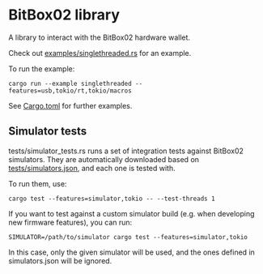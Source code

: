 # BitBox02 library

A library to interact with the BitBox02 hardware wallet.

Check out [examples/singlethreaded.rs](examples/singlethreaded.rs) for an example.

To run the example:

    cargo run --example singlethreaded --features=usb,tokio/rt,tokio/macros

See [Cargo.toml](Cargo.toml) for further examples.

## Simulator tests

tests/simulator_tests.rs runs a set of integration tests against BitBox02 simulators. They are
automatically downloaded based on [tests/simulators.json](tests/simulators.json), and each one is
tested with.

To run them, use:

    cargo test --features=simulator,tokio -- --test-threads 1

If you want to test against a custom simulator build (e.g. when developing new firmware features),
you can run:

    SIMULATOR=/path/to/simulator cargo test --features=simulator,tokio

In this case, only the given simulator will be used, and the ones defined in simulators.json will be
ignored.
